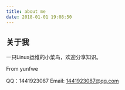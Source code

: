 ```yaml
---
title: about me
date: 2018-01-01 19:08:50
---
```

## 关于我

一只Linux运维的小菜鸟，欢迎分享知识。

From yunfwe

QQ：1441923087
Email: 1441923087@qq.com